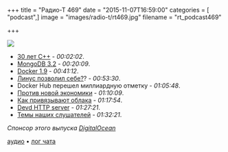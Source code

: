 +++
title = "Радио-Т 469"
date = "2015-11-07T16:59:00"
categories = [ "podcast",]
image = "images/radio-t/rt469.jpg"
filename = "rt_podcast469"

+++

![](https://radio-t.com/images/radio-t/rt469.jpg)

- [30 лет С++](http://habrahabr.ru/post/270083/) - *00:02:02*.
- [MongoDB 3.2](https://www.mongodb.com/blog/post/announcing-mongodb-3-2?jmp=community-hub) - *00:20:09*.
- [Docker 1.9](http://blog.docker.com/2015/11/docker-1-9-production-ready-swarm-multi-host-networking/) - *00:41:12*.
- [Линус позволил себе?](http://www.phoronix.com/scan.php?page=news_item&px=Report-Harassment-LT)? - *00:53:30*.
- Docker Hub перешел миллиардную отметку - *01:05:48*.
- [Против новой экономики](https://signalvnoise.com/posts/3972-reconsider) - *01:10:09*.
- [Как привязывают облака](http://www.infoworld.com/article/3001735/cloud-computing/why-cloud-apps-can-never-be-totally-portable.html) - *01:17:54*.
- [Devd HTTP server](http://www.ghacks.net/2015/10/28/devd-is-a-lightweight-http-server/) - *01:27:21*.
- [Темы наших слушателей](https://radio-t.com/p/2015/11/03/prep-469/) - *01:32:21*.

_Спонсор этого выпуска [DigitalOcean](https://do.co/radiot)_

[аудио](https://cdn.radio-t.com/rt_podcast469.mp3) • [лог чата](http://chat.radio-t.com/logs/radio-t-469.html)
<audio src="https://cdn.radio-t.com/rt_podcast469.mp3" preload="none"></audio>

